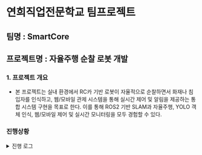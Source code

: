 # 연희직업전문학교 팀프로젝트  
## 팀명 : SmartCore

## 프로젝트명 : 자율주행 순찰 로봇 개발

### 1. 프로젝트 개요
- 본 프로젝트는 실내 환경에서 RC카 기반 로봇이 자율적으로 순찰하면서 화재나 침입자를 인식하고, 웹/모바일 관제 시스템을 통해 실시간 제어 및 알림을 제공하는 통합 시스템 구현을 목표로 한다.
  이를 통해 ROS2 기반 SLAM과 자율주행, YOLO 객체 인식, 웹/모바일 제어 및 실시간 모니터링을 모두 경험할 수 있다.

### 진행상황
<details>
  <summary>진행 로그</summary>

  - 0923
    - 담당1 하드웨어/로봇 제어 (ROS2, 모터, LiDAR, SLAM 준비 - 박채련)
      - 라즈베리파이 환경 세팅, ROS2 및 패키지 설치, 카메라 토픽 띄우기 및 브라우저로 실시간 영상 확인
    - 담당2 AI/비전 (카메라 파이프라인 & 간이 추론 - 류성원)
      - 라즈베리파이 환경 세팅 진행중
    - 담당3 서버/웹 관제 (API, 실시간 통신 - 정인호)
      - FastAPI 서버 띄우기, 조이스틱 UI 초안 구축, 라즈베리파이 환경 세팅, USB 웹캠 연결 후 `/camera/img_raw` 띄우기
     
  - 0924
    - 피그마 배우고, 기획서(모바일 앱) 작성
   
  - 0926
    진행상황 및 에로사항
    
## Week 1: 오류 및 해결 방안
현재 문제점
1. 안드로이드 ↔ 라즈베리파이 데이터 연동 오류
- 발생 상황: ROS2 Humble과 colcon을 설치하며 데이터 통신 기능 구현 중 오류 발생
- 원인 추정: Raspberry Pi 3에서 Ubuntu 22.04.5 LTS 64bit와 Raspberry Pi OS 32bit 간의 호환성 차이

2. RC카 드라이버 오류
- 발생 상황: RC카 모터가 명령에 따라 정상적으로 작동하지 않음

3. 해결 방안:
- 양 OS 환경에서 기능을 각각 구현하여 정상 작동 여부 확인, 호환성 문제 발견 시 WebSocket 기반 통신으로 대체 가능
- 해결 방안: 드라이버 재설치 및 테스트, 수정 후 실제 RC카에 적용하여 정상 동작 확인

4. 파트별 담당  
- 이주호   ROS2 Humble 및 colcon 설치 및 기능 구현 확인  
- 박채련   RC카 드라이버 수정 및 적용   
- 정인호   안드로이드 ↔ 라즈베리파이 데이터 연동 테스트  
- 류성원   Raspberry Pi OS 및 Ubuntu 환경 테스트  


      
</details>
